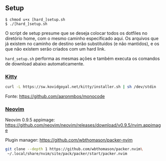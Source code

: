 ## Setup

```
$ chmod u+x [hard_]setup.sh
$ ./[hard_]setup.sh
```

O script de setup presume que se deseja colocar todos os dotfiles no diretório home, com o mesmo caminho especificado aqui. Os arquivos que já existem no caminho de destino serão substituídos (e não mantidos), e os que não existem serão criados com um hard link.

`hard_setup.sh` performa as mesmas ações e também executa os comandos de download abaixo automaticamente.

### [Kitty](https://sw.kovidgoyal.net/kitty/)

```bash
curl -L https://sw.kovidgoyal.net/kitty/installer.sh | sh /dev/stdin
```

Fonte: https://github.com/aaronmbos/monocode

### [Neovim](http://neovim.io/)

Neovim 0.9.5 appimage: https://github.com/neovim/neovim/releases/download/v0.9.5/nvim.appimage

Plugin manager: https://github.com/wbthomason/packer-nvim

```bash
git clone --depth 1 https://github.com/wbthomason/packer.nvim\
 ~/.local/share/nvim/site/pack/packer/start/packer.nvim
```
